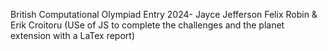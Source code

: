 British Computational Olympiad Entry 2024- Jayce Jefferson Felix Robin & Erik Croitoru 
(USe of JS to complete the challenges and the planet extension with a LaTex report)
